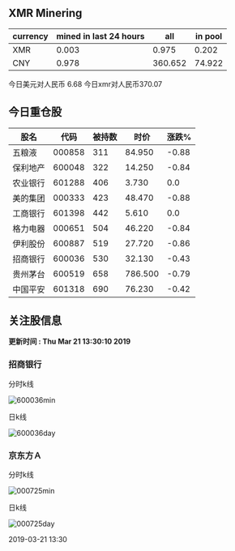 ## XMR Minering

|currency|mined in last 24 hours|all|in pool|
|---|---|---|---|
|XMR|0.003|0.975|0.202|
|CNY|0.978|360.652|74.922|

今日美元对人民币 6.68	今日xmr对人民币370.07


## 今日重仓股 

|股名|代码|被持数|时价|涨跌%|
|---|---|---|---|---|
|五粮液|000858|311|84.950|-0.88|
|保利地产|600048|322|14.250|-0.84|
|农业银行|601288|406|3.730|0.0|
|美的集团|000333|423|48.470|-0.88|
|工商银行|601398|442|5.610|0.0|
|格力电器|000651|504|46.220|-0.84|
|伊利股份|600887|519|27.720|-0.86|
|招商银行|600036|530|32.130|-0.43|
|贵州茅台|600519|658|786.500|-0.79|
|中国平安|601318|690|76.230|-0.42|

## 关注股信息
**更新时间 : Thu Mar 21 13:30:10 2019**
### 招商银行 
分时k线

![600036min](http://image.sinajs.cn/newchart/min/n/sh600036.gif)

日k线

![600036day](http://image.sinajs.cn/newchart/daily/n/sh600036.gif)

### 京东方Ａ 
分时k线

![000725min](http://image.sinajs.cn/newchart/min/n/sz000725.gif)

日k线

![000725day](http://image.sinajs.cn/newchart/daily/n/sz000725.gif)

2019-03-21 13:30